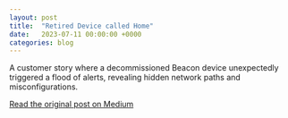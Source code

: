 ```yaml
---
layout: post
title:  "Retired Device called Home"
date:   2023-07-11 00:00:00 +0000
categories: blog
---
```

A customer story where a decommissioned Beacon device unexpectedly triggered a flood of alerts, revealing hidden network paths and misconfigurations.

[Read the original post on Medium](https://medium.com/sensorfu/retired-device-called-home)
